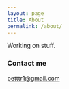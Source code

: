 ```yaml
---
layout: page
title: About
permalink: /about/
---
```


Working on stuff.

### Contact me

[petttr1@gmail.com](mailto:petttr1@gmail.com)